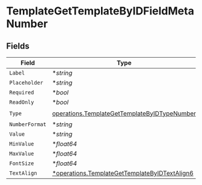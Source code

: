 # TemplateGetTemplateByIDFieldMetaNumber


## Fields

| Field                                                                                                         | Type                                                                                                          | Required                                                                                                      | Description                                                                                                   |
| ------------------------------------------------------------------------------------------------------------- | ------------------------------------------------------------------------------------------------------------- | ------------------------------------------------------------------------------------------------------------- | ------------------------------------------------------------------------------------------------------------- |
| `Label`                                                                                                       | **string*                                                                                                     | :heavy_minus_sign:                                                                                            | N/A                                                                                                           |
| `Placeholder`                                                                                                 | **string*                                                                                                     | :heavy_minus_sign:                                                                                            | N/A                                                                                                           |
| `Required`                                                                                                    | **bool*                                                                                                       | :heavy_minus_sign:                                                                                            | N/A                                                                                                           |
| `ReadOnly`                                                                                                    | **bool*                                                                                                       | :heavy_minus_sign:                                                                                            | N/A                                                                                                           |
| `Type`                                                                                                        | [operations.TemplateGetTemplateByIDTypeNumber](../../models/operations/templategettemplatebyidtypenumber.md)  | :heavy_check_mark:                                                                                            | N/A                                                                                                           |
| `NumberFormat`                                                                                                | **string*                                                                                                     | :heavy_minus_sign:                                                                                            | N/A                                                                                                           |
| `Value`                                                                                                       | **string*                                                                                                     | :heavy_minus_sign:                                                                                            | N/A                                                                                                           |
| `MinValue`                                                                                                    | **float64*                                                                                                    | :heavy_minus_sign:                                                                                            | N/A                                                                                                           |
| `MaxValue`                                                                                                    | **float64*                                                                                                    | :heavy_minus_sign:                                                                                            | N/A                                                                                                           |
| `FontSize`                                                                                                    | **float64*                                                                                                    | :heavy_minus_sign:                                                                                            | N/A                                                                                                           |
| `TextAlign`                                                                                                   | [*operations.TemplateGetTemplateByIDTextAlign6](../../models/operations/templategettemplatebyidtextalign6.md) | :heavy_minus_sign:                                                                                            | N/A                                                                                                           |